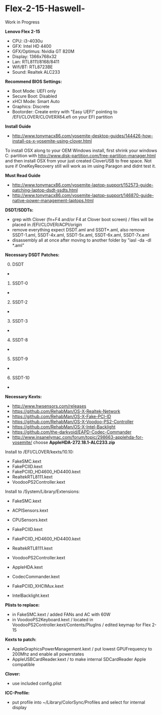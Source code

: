 # Flex-2-15-Haswell-

Work in Progress

**Lenovo Flex 2-15**

- CPU:            i3-4030u
- GFX:            Intel HD 4400
- GFX/Optimus:    Nvidia GT 820M
- Display:        1366x768x32
- Lan:            RTL8111/8168/8411
- Wifi/BT:        RTL8723BE
- Sound:          Realtek ALC233

**Recommend BIOS Settings:**

- Boot Mode:		UEFI only
- Secure Boot:	Disabled
- xHCI Mode:		Smart Auto
- Graphics:			Discrete
- Bootorder:		Create entry with "Easy UEFI" pointing to /EFI/CLOVER/CLOVERX64.efi on your EFI partition

**Install Guide**

- http://www.tonymacx86.com/yosemite-desktop-guides/144426-how-install-os-x-yosemite-using-clover.html

To install OSX along to your OEM Windows install,
first shrink your windows C: partition with http://www.disk-partition.com/free-partition-manager.html
and then install OSX from your just created CloverUSB to free space.
Not sure if OneKeyRecovery still will work as im using Paragon and didnt test it.

**Must Read Guide**

- http://www.tonymacx86.com/yosemite-laptop-support/152573-guide-patching-laptop-dsdt-ssdts.html
- http://www.tonymacx86.com/yosemite-laptop-support/146870-guide-native-power-management-laptops.html

**DSDT/SDDTs:**

- grep with Clover (fn+F4 and/or F4 at Clover boot screen) / files will be placed in /EFI/CLOVER/ACPI/origin
- remove everything expect DSDT.aml and SSDT*.aml, also remove SSDT-1.aml, SSDT-4x.aml, SSDT-5x.aml, SSDT-6x.aml, SSDT-7x.aml
- disassembly all at once after moving to another folder by "iasl -da -dl *.aml"

**Necessary DSDT Patches:**

0. DSDT
-

1. SSDT-0
-

2. SSDT-2
-

3. SSDT-3
-

4. SSDT-8
-

5. SSDT-9
-

6. SSDT-10
-

**Necessary Kexts:**

- http://www.hwsensors.com/releases
- https://github.com/RehabMan/OS-X-Realtek-Network
- https://github.com/RehabMan/OS-X-Fake-PCI-ID
- https://github.com/RehabMan/OS-X-Voodoo-PS2-Controller
- https://github.com/RehabMan/OS-X-Intel-Backlight
- https://github.com/the-darkvoid/EAPD-Codec-Commander
- http://www.insanelymac.com/forum/topic/298663-applehda-for-yosemite/ choose **AppleHDA-272.18.1-ALC233.zip**

Install to /EFI/CLOVER/kexts/10.10:

- FakeSMC.kext
- FakePCIID.kext
- FakePCIID_HD4600_HD4400.kext
- RealtekRTL8111.kext
- VoodooPS2Controller.kext

Install to /System/Library/Extensions:

- FakeSMC.kext
- ACPISensors.kext
- CPUSensors.kext
- FakePCIID.kext
- FakePCIID_HD4600_HD4400.kext
- RealtekRTL8111.kext
- VoodooPS2Controller.kext

- AppleHDA.kext
- CodecCommander.kext
- FakePCIID_XHCIMux.kext
- IntelBacklight.kext

**Plists to replace:**

- in FakeSMC.kext / added FANs and AC with 60W
- in VoodooPS2Keyboard.kext / located in VoodooPS2Controller.kext/Contents/PlugIns / edited keymap for Flex 2-15

**Kexts to patch:**

- AppleGraphicsPowerManagement.kext / put lowest GPUFrequency to 200Mhz and enable all powerstates
- AppleUSBCardReader.kext / to make internal SDCardReader Apple compatible

**Clover:**

- use included config.plist

**ICC-Profile:**
- put profile into ~/Library/ColorSync/Profiles and select for internal display
